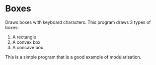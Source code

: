 # Boxes
Draws boxes with keyboard characters. This program draws 3 types of boxes:
1) A rectangle
2) A convex box
3) A concave box

This is a simple program that is a good example of modularisation.
